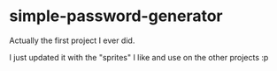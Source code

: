 # simple-password-generator

Actually the first project I ever did.

I just updated it with the "sprites" I like and use on the other projects :p 
